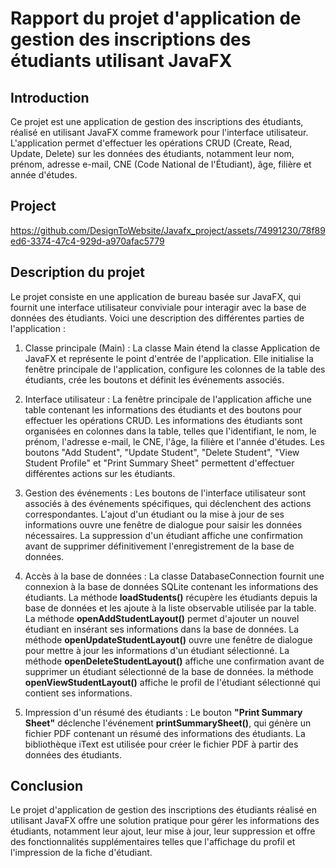 # Rapport du projet d'application de gestion des inscriptions des étudiants utilisant JavaFX
## Introduction

Ce  projet est une application de gestion des inscriptions des étudiants, réalisé en utilisant JavaFX comme framework pour l'interface utilisateur. L'application permet d'effectuer les opérations CRUD (Create, Read, Update, Delete) sur les données des étudiants, notamment leur nom, prénom, adresse e-mail, CNE (Code National de l'Étudiant), âge, filière et année d'études.

## Project


https://github.com/DesignToWebsite/Javafx_project/assets/74991230/78f89ed6-3374-47c4-929d-a970afac5779


## Description du projet

Le projet consiste en une application de bureau basée sur JavaFX, qui fournit une interface utilisateur conviviale pour interagir avec la base de données des étudiants. Voici une description des différentes parties de l'application :
1. Classe principale (Main) :
      La classe Main étend la classe Application de JavaFX et représente le point d'entrée de l'application.
      Elle initialise la fenêtre principale de l'application, configure les colonnes de la table des étudiants, crée les boutons et définit les événements associés.

2. Interface utilisateur :
    La fenêtre principale de l'application affiche une table contenant les informations des étudiants et des boutons pour effectuer les opérations CRUD.
    Les informations des étudiants sont organisées en colonnes dans la table, telles que l'identifiant, le nom, le prénom, l'adresse e-mail, le CNE, l'âge, la filière et l'année d'études.
    Les boutons "Add Student", "Update Student", "Delete Student", "View Student Profile" et "Print Summary Sheet" permettent d'effectuer différentes actions sur les étudiants.

3. Gestion des événements :
    Les boutons de l'interface utilisateur sont associés à des événements spécifiques, qui déclenchent des actions correspondantes.
    L'ajout d'un étudiant ou la mise à jour de ses informations ouvre une fenêtre de dialogue pour saisir les données nécessaires.
    La suppression d'un étudiant affiche une confirmation avant de supprimer définitivement l'enregistrement de la base de données.

4. Accès à la base de données :
    La classe DatabaseConnection fournit une connexion à la base de données SQLite contenant les informations des étudiants.
    La méthode **loadStudents()** récupère les étudiants depuis la base de données et les ajoute à la liste observable utilisée par la table.
    La méthode **openAddStudentLayout()** permet d'ajouter un nouvel étudiant en insérant ses informations dans la base de données.
    La méthode **openUpdateStudentLayout()** ouvre une fenêtre de dialogue pour mettre à jour les informations d'un étudiant sélectionné.
    La méthode **openDeleteStudentLayout()** affiche une confirmation avant de supprimer un étudiant sélectionné de la base de données.
    la méthode **openViewStudentLayout()** affiche le profil de l'étudiant sélectionné qui contient ses informations.
    
5. Impression d'un résumé des étudiants :
    Le bouton **"Print Summary Sheet"** déclenche l'événement **printSummarySheet()**, qui génère un fichier PDF contenant un résumé des informations des étudiants.
    La bibliothèque iText est utilisée pour créer le fichier PDF à partir des données des étudiants.

## Conclusion
Le projet d'application de gestion des inscriptions des étudiants réalisé en utilisant JavaFX offre une solution pratique pour gérer les informations des étudiants, notamment leur ajout, leur mise à jour, leur suppression et offre des fonctionnalités supplémentaires telles que l'affichage du profil et l'impression de la fiche d'étudiant.
